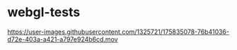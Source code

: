 # webgl-tests
 

https://user-images.githubusercontent.com/1325721/175835078-76b41036-d72e-403a-a421-a797e924b6cd.mov


